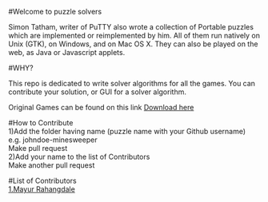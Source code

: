 #Welcome to puzzle solvers

Simon Tatham, writer of PuTTY also wrote a collection of Portable puzzles which are implemented or reimplemented by him. All of them run natively on Unix (GTK), on Windows, and on Mac OS X. They can also be played on the web, as Java or Javascript applets.

#WHY?

This repo is dedicated to write solver algorithms for all the games. You can contribute your solution, or GUI for a solver algorithm.


Original Games can be found on this link
[Download here](https://www.chiark.greenend.org.uk/~sgtatham/puzzles/)

#How to Contribute 
<br/>
1)Add the folder having name (puzzle name with your Github username)
<br/>
e.g. johndoe-minesweeper 
<br/>
Make pull request
<br/>
2)Add your name to the list of Contributors
<br/>
Make another pull request


#List of Contributors
<br/>
[1.Mayur Rahangdale](https://github.com/mayurcybercz)<br/>
